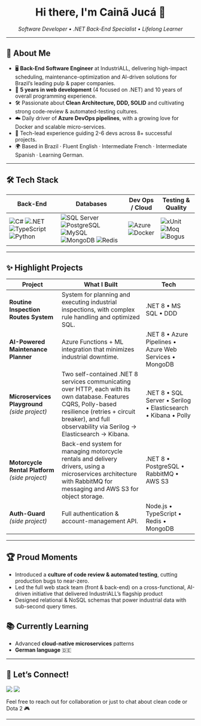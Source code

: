 <!-- Profile README for Cainã Jucá -->
<h1 align="center">Hi there, I'm Cainã Jucá 👋</h1>

<p align="center">
  <em>Software Developer • .NET Back-End Specialist • Lifelong Learner</em>
</p>

---

## 🚀 About Me

- 🖥️ **Back-End Software Engineer** at IndustriALL, delivering high-impact scheduling, maintenance-optimization and AI-driven solutions for Brazil’s leading pulp & paper companies.  
- 🔧 **5 years in web development** (4 focused on .NET) and 10 years of overall programming experience.
- 🛠️ Passionate about **Clean Architecture, DDD, SOLID** and cultivating strong code-review & automated-testing cultures.  
- ☁️ Daily driver of **Azure DevOps pipelines**, with a growing love for Docker and scalable micro-services.  
- 🤝 Tech-lead experience guiding 2-6 devs across 8+ successful projects.  
- 🌍 Based in Brazil · Fluent English · Intermediate French · Intermediate Spanish · Learning German.

---

## 🛠 Tech Stack

| Back-End | Databases | Dev Ops / Cloud | Testing & Quality |
|----------|-----------|-----------------|-------------------|
| ![C#](https://img.shields.io/badge/C%23-239120?style=flat&logo=c-sharp&logoColor=white) ![.NET](https://img.shields.io/badge/.NET-512BD4?style=flat&logo=.net&logoColor=white) ![TypeScript](https://img.shields.io/badge/TypeScript-3178C6?style=flat&logo=typescript&logoColor=white) ![Python](https://img.shields.io/badge/Python-3776AB?style=flat&logo=python&logoColor=white) | ![SQL Server](https://img.shields.io/badge/SQL%20Server-CC2927?style=flat&logo=microsoftsqlserver&logoColor=white) ![PostgreSQL](https://img.shields.io/badge/PostgreSQL-4169E1?style=flat&logo=postgresql&logoColor=white) ![MySQL](https://img.shields.io/badge/MySQL-4479A1?style=flat&logo=mysql&logoColor=white) ![MongoDB](https://img.shields.io/badge/MongoDB-47A248?style=flat&logo=mongodb&logoColor=white) ![Redis](https://img.shields.io/badge/Redis-DC382D?style=flat&logo=redis&logoColor=white) | ![Azure](https://img.shields.io/badge/Azure-0078D4?style=flat&logo=microsoftazure&logoColor=white) ![Docker](https://img.shields.io/badge/Docker-2496ED?style=flat&logo=docker&logoColor=white) | ![xUnit](https://img.shields.io/badge/xUnit-3EAE33?style=flat&logo=.net&logoColor=white) ![Moq](https://img.shields.io/badge/Moq-9B4F96?style=flat) ![Bogus](https://img.shields.io/badge/Bogus-FB275D?style=flat) |

---

## ✨ Highlight Projects
| Project | What I Built | Tech |
|---------|--------------|------|
| **Routine Inspection Routes System** | System for planning and executing industrial inspections, with complex rule handling and optimized SQL. | .NET 8 • MS SQL • DDD |
| **AI-Powered Maintenance Planner** | Azure Functions + ML integration that minimizes industrial downtime. | .NET 8 • Azure Pipelines • Azure Web Services • MongoDB |
| **Microservices Playground** *(side project)* | Two self-contained .NET 8 services communicating over HTTP, each with its own database. Features CQRS, Polly-based resilience (retries + circuit breaker), and full observability via Serilog → Elasticsearch → Kibana. | .NET 8 • SQL Server • Serilog • Elasticsearch • Kibana • Polly |
| **Motorcycle Rental Platform** *(side project)* | Back-end system for managing motorcycle rentals and delivery drivers, using a microservices architecture with RabbitMQ for messaging and AWS S3 for object storage. | .NET 8 • PostgreSQL • RabbitMQ • AWS S3 |
| **Auth-Guard** *(side project)* | Full authentication & account-management API. | Node.js • TypeScript • Redis • MongoDB |

---

## 🏆 Proud Moments
- Introduced a **culture of code review & automated testing**, cutting production bugs to near-zero.
- Led the full web stack team (front & back-end) on a cross-functional, AI-driven initiative that delivered IndustriALL’s flagship product
- Designed relational & NoSQL schemas that power industrial data with sub-second query times.
<!--
---

## 📈 GitHub Stats
<p align="center">
  <img src="https://github-readme-stats.vercel.app/api?username=cainajuca&show_icons=true&theme=radical" alt="Cainã's GitHub Stats" height="160"/>
  <img src="https://github-readme-stats.vercel.app/api/top-langs/?username=cainajuca&layout=compact&hide=jupyter%20notebook&theme=radical" alt="Top Languages" height="160"/>
</p>

---
-->
## 📚 Currently Learning
- Advanced **cloud-native microservices** patterns  
- **German language** 🇩🇪

---

## 🤝 Let’s Connect!

<div> 
  <a href="https://www.linkedin.com/in/cainajuca" target="_blank"><img src="https://img.shields.io/badge/-LinkedIn-%230077B5?style=for-the-badge&logo=linkedin&logoColor=white" target="_blank"></a> 
  <a href = "mailto:contatorafaballerini@gmail.com"><img src="https://img.shields.io/badge/-Gmail-%23333?style=for-the-badge&logo=gmail&logoColor=white" target="_blank"></a>
  
</div>

Feel free to reach out for collaboration or just to chat about clean code or Dota 2 🎮

---

